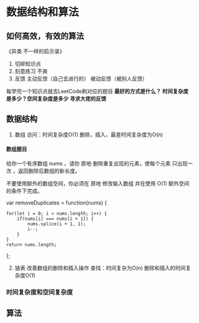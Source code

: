 # 数据结构和算法

## 如何高效，有效的算法

《异类 不一样的启示录》
1. 切碎知识点
2. 刻意练习 不爽
3. 反馈 主动反馈（自己去进行的） 被动反馈（被别人反馈）

每学完一个知识点就去LeetCode刷对应的题目
**最好的方式是什么？**
**时间复杂度是多少？空间复杂度是多少**
**寻求大佬的反馈**

## 数据结构
1. 数组 
访问：时间复杂度O(1)
删除，插入，最差时间复杂度为O(n)

#### 数组题目
给你一个有序数组 nums ，请你 原地 删除重复出现的元素，使每个元素 只出现一次 ，返回删除后数组的新长度。

不要使用额外的数组空间，你必须在 原地 修改输入数组 并在使用 O(1) 额外空间的条件下完成。

var removeDuplicates = function(nums) {
    
    for(let i = 0; i < nums.length; i++) {
        if(nums[i] === nums[i + 1]) {
            nums.splice(i + 1, 1);
            i--;
        }
    }
    return nums.length;
};

2. 链表 改善数组的删除和插入操作
查找：时间复杂为O(n)
删除和插入的时间复杂度O(1)







### 时间复杂度和空间复杂度



## 算法